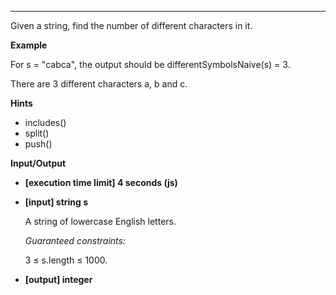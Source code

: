 ---

Given a string, find the number of different characters in it.

**Example**

For s = &quot;cabca&quot;, the output should be
differentSymbolsNaive(s) = 3.

There are 3 different characters a, b and c.

**Hints**

- includes()
- split()
- push()

**Input/Output**

- **[execution time limit] 4 seconds (js)**
- **[input] string s**

  A string of lowercase English letters.

  _Guaranteed constraints:_

  3 ≤ s.length ≤ 1000.

- **[output] integer**
